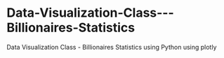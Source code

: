 # Data-Visualization-Class---Billionaires-Statistics
Data Visualization Class - Billionaires Statistics using Python using plotly

